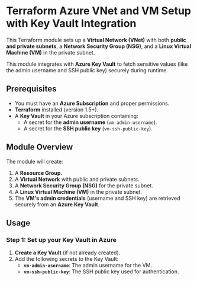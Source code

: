 # Terraform Azure VNet and VM Setup with Key Vault Integration

This Terraform module sets up a **Virtual Network (VNet)** with both **public and private subnets**, a **Network Security Group (NSG)**, and a **Linux Virtual Machine (VM)** in the private subnet. 

This module integrates with **Azure Key Vault** to fetch sensitive values (like the admin username and SSH public key) securely during runtime.

## Prerequisites

- You must have an **Azure Subscription** and proper permissions.
- **Terraform** installed (version 1.5+).
- A **Key Vault** in your Azure subscription containing:
  - A secret for the **admin username** (`vm-admin-username`).
  - A secret for the **SSH public key** (`vm-ssh-public-key`).

## Module Overview

The module will create:
1. A **Resource Group**.
2. A **Virtual Network** with public and private subnets.
3. A **Network Security Group (NSG)** for the private subnet.
4. A **Linux Virtual Machine (VM)** in the private subnet.
5. The **VM's admin credentials** (username and SSH key) are retrieved securely from an **Azure Key Vault**.

## Usage

### Step 1: Set up your Key Vault in Azure

1. **Create a Key Vault** (if not already created).
2. Add the following secrets to the Key Vault:
   - **`vm-admin-username`**: The admin username for the VM.
   - **`vm-ssh-public-key`**: The SSH public key used for authentication.
